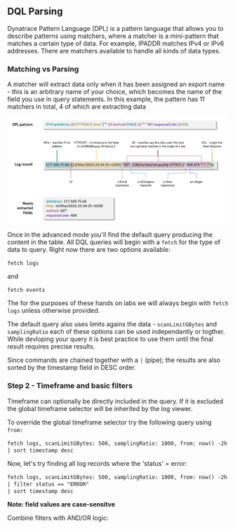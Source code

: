 ## DQL Parsing

Dynatrace Pattern Language (DPL) is a pattern language that allows you to describe patterns using matchers, where a matcher is a mini-pattern that matches a certain type of data. For example, IPADDR matches IPv4 or IPv6 addresses. There are matchers available to handle all kinds of data types.

### Matching vs Parsing
A matcher will extract data only when it has been assigned an export name - this is an arbitrary name of your choice, which becomes the name of the field you use in query statements. In this example, the pattern has 11 matchers in total, 4 of which are extracting data

![Logs & Events Viewer](../../assets/images/parsingExample.png)

Once in the advanced mode you'll find the default query producing the content in the table. All DQL queries will begin with a `fetch` for the type of data to query. Right now there are two options available:
```
fetch logs
```
and
```
fetch events
```
The for the purposes of these hands on labs we will always begin with `fetch logs` unless otherwise provided.

The default query also uses limits agains the data - `scanLimitGBytes` and `samplingRatio` each of these options can be used independantly or togther. While devloping your query it is best practice to use them until the final result requires precise results.



Since commands are chained together with a `|` (pipe); the results are also sorted by the timestamp field in DESC order.

### Step 2 - Timeframe and basic filters

Timeframe can optionally be directly included in the query. If it is excluded the global timeframe selector will be inherited by the log viewer. 

To override the global timeframe selector try the following query using `from:`

```
fetch logs, scanLimitGBytes: 500, samplingRatio: 1000, from: now() -2h
| sort timestamp desc
```

Now, let's try finding all log records where the 'status' = error:

```
fetch logs, scanLimitGBytes: 500, samplingRatio: 1000, from: now() -2h
| filter status == "ERROR"
| sort timestamp desc
```
**Note: field values are case-sensitve**

Combine filters with AND/OR logic:
